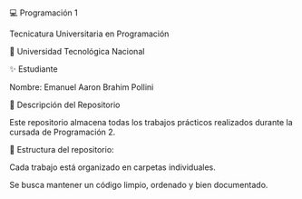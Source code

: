 💻 Programación 1

Tecnicatura Universitaria en Programación

📍 Universidad Tecnológica Nacional


✨ Estudiante

Nombre: Emanuel Aaron Brahim Pollini


📂 Descripción del Repositorio

Este repositorio almacena todas los trabajos prácticos realizados durante la cursada de Programación 2.


📌 Estructura del repositorio:


Cada trabajo está organizado en carpetas individuales.


Se busca mantener un código limpio, ordenado y bien documentado.
